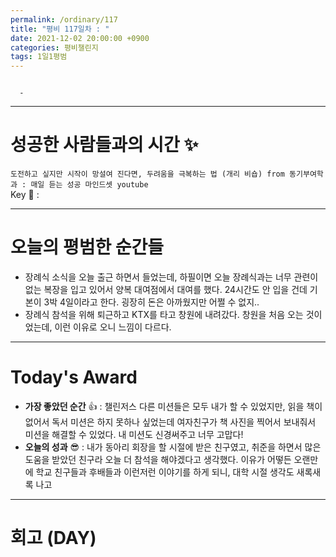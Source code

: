 ```yaml
---
permalink: /ordinary/117
title: "평비 117일차 : "
date: 2021-12-02 20:00:00 +0900
categories: 평비챌린지
tags: 1일1평범
---
```

```

  - 
```

---
# 성공한 사람들과의 시간 ✨
`도전하고 싶지만 시작이 망설여 진다면, 두려움을 극복하는 법 (개리 비숍) from 동기부여학과 : 매일 듣는 성공 마인드셋 youtube`  
Key 🔑 :


---
# 오늘의 평범한 순간들
- 장례식 소식을 오늘 출근 하면서 들었는데, 하필이면 오늘 장례식과는 너무 관련이 없는 복장을 입고 있어서 양복 대여점에서 대여를 했다. 24시간도 안 입을 건데 기본이 3박 4일이라고 한다. 굉장히 돈은 아까웠지만 어쩔 수 없지..
- 장례식 참석을 위해 퇴근하고 KTX를 타고 창원에 내려갔다. 창원을 처음 오는 것이었는데, 이런 이유로 오니 느낌이 다르다.

---
# Today's Award
- **가장 좋았던 순간** 👍 : 챌린저스 다른 미션들은 모두 내가 할 수 있었지만, 읽을 책이 없어서 독서 미션은 하지 못하나 싶었는데 여자친구가 책 사진을 찍어서 보내줘서 미션을 해결할 수 있었다. 내 미션도 신경써주고 너무 고맙다!
- **오늘의 성과** 😎 : 내가 동아리 회장을 할 시절에 받은 친구였고, 취준을 하면서 많은 도움을 받았던 친구라 오늘 더 참석을 해야겠다고 생각했다. 이유가 어떻든 오랜만에 학교 친구들과 후배들과 이런저런 이야기를 하게 되니, 대학 시절 생각도 새록새록 나고

---
# 회고 (DAY)
